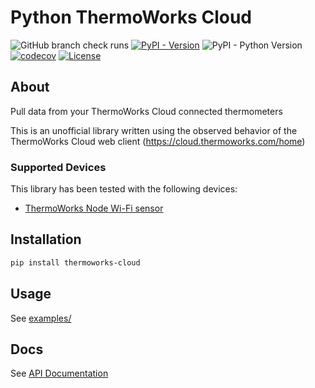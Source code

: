 # Python ThermoWorks Cloud

![GitHub branch check runs](https://img.shields.io/github/check-runs/a2hill/python-thermoworks-cloud/main)
[![PyPI - Version](https://img.shields.io/pypi/v/thermoworks-cloud)](https://pypi.org/project/thermoworks-cloud/)
![PyPI - Python Version](https://img.shields.io/pypi/pyversions/thermoworks-cloud)
[![codecov](https://codecov.io/gh/a2hill/python-thermoworks-cloud/branch/main/graph/badge.svg?token=1QQENQPNB2)](https://codecov.io/gh/a2hill/python-thermoworks-cloud)
[![License](https://img.shields.io/github/license/a2hill/python-thermoworks-cloud)](https://raw.githubusercontent.com/a2hill/python-thermoworks-cloud/refs/heads/main/LICENSE.txt)


## About
Pull data from your ThermoWorks Cloud connected thermometers

This is an unofficial library written using the observed behavior of the ThermoWorks Cloud web client (https://cloud.thermoworks.com/home)

### Supported Devices
This library has been tested with the following devices:
* [ThermoWorks Node Wi-Fi sensor](https://www.thermoworks.com/node/)


## Installation
```bash
pip install thermoworks-cloud
```

## Usage
See [examples/](examples/)

## Docs
See [API Documentation](https://a2hill.github.io/python-thermoworks-cloud/index.html)